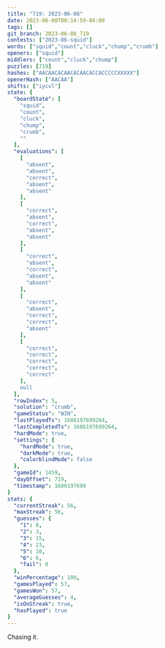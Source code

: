 ```yaml
---
title: "719: 2023-06-08"
date: 2023-06-08T00:14:59-04:00
tags: []
git_branch: 2023-06-08_719
contests: ["2023-06-squid"]
words: ["squid","count","cluck","chump","crumb"]
openers: ["squid"]
middlers: ["count","cluck","chump"]
puzzles: [719]
hashes: ["AACAACACAACACAACACCACCCCCXXXXX"]
openerHash: ["AACAA"]
shifts: ["iycvl"]
state: {
  "boardState": [
    "squid",
    "count",
    "cluck",
    "chump",
    "crumb",
    ""
  ],
  "evaluations": [
    [
      "absent",
      "absent",
      "correct",
      "absent",
      "absent"
    ],
    [
      "correct",
      "absent",
      "correct",
      "absent",
      "absent"
    ],
    [
      "correct",
      "absent",
      "correct",
      "absent",
      "absent"
    ],
    [
      "correct",
      "absent",
      "correct",
      "correct",
      "absent"
    ],
    [
      "correct",
      "correct",
      "correct",
      "correct",
      "correct"
    ],
    null
  ],
  "rowIndex": 5,
  "solution": "crumb",
  "gameStatus": "WIN",
  "lastPlayedTs": 1686197699264,
  "lastCompletedTs": 1686197699264,
  "hardMode": true,
  "settings": {
    "hardMode": true,
    "darkMode": true,
    "colorblindMode": false
  },
  "gameId": 1459,
  "dayOffset": 719,
  "timestamp": 1686197699
}
stats: {
  "currentStreak": 56,
  "maxStreak": 56,
  "guesses": {
    "1": 0,
    "2": 3,
    "3": 15,
    "4": 23,
    "5": 10,
    "6": 6,
    "fail": 0
  },
  "winPercentage": 100,
  "gamesPlayed": 57,
  "gamesWon": 57,
  "averageGuesses": 4,
  "isOnStreak": true,
  "hasPlayed": true
}
---
```

<!-- more -->
Chasing it.
